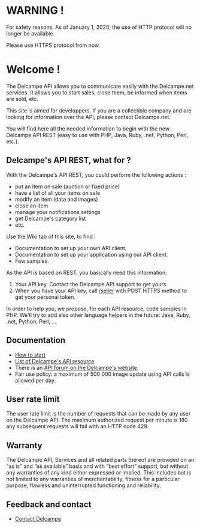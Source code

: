 # WARNING !
For safety reasons. As of January 1, 2020, the use of HTTP protocol will no longer be available.

Please use HTTPS protocol from now.

# Welcome !

The Delcampe API allows you to communicate easily with the Delcampe.net services. It allows you to start sales, close them, be informed when items are sold, etc.

This site is aimed for developpers. If you are a collectible company and are looking for information over the API, please contact Delcampe.net.

You will find here all the needed information to begin with the new Delcampe API REST (easy to use with PHP, Java, Ruby, .net, Python, Perl, etc.). 

## Delcampe's API REST, what for ?

With the Delcampe's API REST, you could perform the following actions :

* put an item on sale (auction or fixed price)
* have a list of all your items on sale
* modify an item (data and images)
* close an item
* manage your notifications settings
* get Delcampe's category list
* etc. 

Use the Wiki tab of this site, to find :

* Documentation to set up your own API client.
* Documentation to set up your application using our API client.
* Few samples. 

As the API is based on REST, you basically need this information:

1. Your API key. Contact the Delcampe API support to get yours
2. When you have your API key, call [/seller](https://github.com/Delcampe/delcampe-apirest-client/wiki/sellerPost) with POST HTTPS method to get your personal token. 

In order to help you, we propose, for each API resource, code samples in PHP. We'll try to add also other language helpers in the future: Java, Ruby, .net, Python, Perl, ... 

## Documentation

* [How to start](https://github.com/Delcampe/delcampe-apirest-client/wiki/How-to-start)
* [List of Delcampe's API resource](https://github.com/Delcampe/delcampe-apirest-client/wiki/List-of-Delcampe%27s-API-resource)
* There is an [API forum on the Delcampe's website](https://www.delcampe.net/en_GB/forum/api-users).
* Fair use policy: a maximum of 500 000 image update using API calls is allowed per day. 

## User rate limit

The user rate limit is the number of requests that can be made by any user on the Delcampe API.
The maximum authorized request per minute is 180 any subsequent requests will fail with an HTTP code 429.

## Warranty

The Delcampe API, Services and all related parts thereof are provided on an “as is” and “as available” basis and with “best effort” support, but without any warranties of any kind either expressed or implied. This includes but is not limited to any warranties of merchantability, fitness for a particular purpose, flawless and uninterrupted functioning and reliability.

## Feedback and contact

* [Contact Delcampe](https://github.com/Delcampe/delcampe-apirest-client/wiki/Contact-Delcampe)
